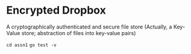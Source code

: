 # Encrypted Dropbox
A cryptographically authenticated and secure file store (Actually, a Key-Value store; abstraction of files into key-value pairs)

`cd assn1`
`go test -v`
